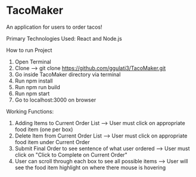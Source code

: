 # TacoMaker
An application for users to order tacos! 

Primary Technologies Used: React and Node.js

How to run Project
1. Open Terminal 
2. Clone
  --> git clone https://github.com/ggulati3/TacoMaker.git
3. Go inside TacoMaker directory via terminal
4. Run npm install
5. Run npm run build
6. Run npm start
7. Go to localhost:3000 on browser 

Working Functions: 
1. Adding Items to Current Order List
  --> User must click on appropriate food item (one per box)
2. Delete Item from Current Order List
  --> User must click on appropriate food item under Current Order
3. Submit Final Order to see sentence of what user ordered
  --> User must click on "Click to Complete on Current Order"
4. User can scroll through each box to see all possible items 
  --> User will see the food item highlight on where there mouse is hovering
  
  
  
 
